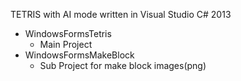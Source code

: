 TETRIS with AI mode
written in Visual Studio C# 2013

 - WindowsFormsTetris
    - Main Project
 - WindowsFormsMakeBlock
    - Sub Project for make block images(png)
